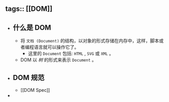 tags:: [[DOM]]
---

- ## 什么是 DOM
	- 将 `文档 (Document)` 的结构，以对象的形式存储在内存中，这样，脚本或者编程语言就可以操作它了。
		- 这里的 `Document` 包括: `HTML` , `SVG` 或 `XML` 。
	- DOM 以 *树* 的形式来表示 `Document` 。
- ## DOM 规范
	- [[DOM Spec]]
-